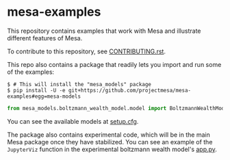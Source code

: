 # mesa-examples

This repository contains examples that work with Mesa and illustrate different features of Mesa.

To contribute to this repository, see [CONTRIBUTING.rst](https://github.com/projectmesa/mesa-examples/blob/main/CONTRIBUTING.rst).

This repo also contains a package that readily lets you import and run some of the examples:
```console
$ # This will install the "mesa_models" package
$ pip install -U -e git+https://github.com/projectmesa/mesa-examples#egg=mesa-models
```
```python
from mesa_models.boltzmann_wealth_model.model import BoltzmannWealthModel
```
You can see the available models at [setup.cfg](https://github.com/projectmesa/mesa-examples/blob/main/setup.cfg).

The package also contains experimental code, which will be in the main Mesa package once they have stabilized.
You can see an example of the `JupyterViz` function in the experimental boltzmann wealth model's [app.py](https://github.com/projectmesa/mesa-examples/blob/main/examples/boltzmann_wealth_model_experimental/app.py).

